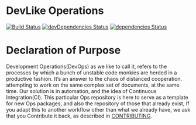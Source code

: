 # DevLike Operations

[![Build Status](https://travis-ci.org/MySolace/Operations.svg?branch=master)](https://travis-ci.org/MySolace/Operations)
[![devDependencies Status](https://david-dm.org/MySolace/Operations/dev-status.svg)](https://david-dm.org/MySolace/Operations#info=devDependencies)
[![dependencies Status](https://david-dm.org/MySolace/Operations/status.svg)](https://david-dm.org/MySolace/Operations#info=dependencies)

# Declaration of Purpose

Development Operations(DevOps)  as we like to call it, refers to the processes by which a bunch
of unstable code monkies are herded in a productive fashion. It’s an answer to the chaos of distanced cooperation. 
attempting to work on the same complex set of documents, at the same time. Our solution
is in automation, and the idea of Continuous Integration(CI). This particular Ops repository is here
to serve as a template for new Ops packages, and also the repository of those that already exist,
If you adapt this to another workflow other than what we already have, we ask that you 
Contribute it back, as described in [CONTRIBUTING](CONTRIBUTING.markdown).
